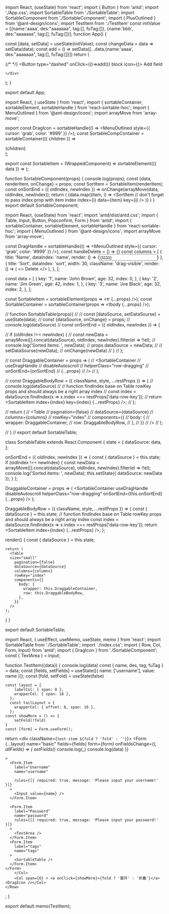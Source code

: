import React, {useState} from 'react';
import { Button } from 'antd';
import './App.css';
import SortableTable from './SortableTable';
import SortableComponent from './SortableComponent';
import { PlusOutlined } from '@ant-design/icons';
import TestItem from './TestItem'
const initValue = [{name:'aaaa', des:"aaaaaaa", tag:[], fuTag:[]}, {name:'bbb', des:"aaaaaaa", tag:[], fuTag:[]}];
function App() {

  const [data, setData] = useState(initValue);
  const changeData = data => setData(data);
  const add = () => setData([...data,{name:'aaaa', des:"aaaaaaa", tag:[], fuTag:[]}])
  return (
    <div className="App">
      {/* <SortableTable dataSource={data} onChange={changeData} /> */}
      <SortableComponent data={data} onChange={changeData} renderItem={TestItem}/>
      <Button type="dashed" onClick={()=>add()} block icon={<PlusOutlined />}>
                Add field
              </Button>

    </div>
  );
}

export default App;




import React, { useState } from 'react';
import { sortableContainer, sortableElement, sortableHandle } from 'react-sortable-hoc';
import { MenuOutlined } from '@ant-design/icons';
import arrayMove from 'array-move';

export const DragIcon = sortableHandle(() => <MenuOutlined style={{ cursor: 'grab', color: '#999' }} />);
const SortableCompContainer = sortableContainer(({ children }) => <div>{children}</div>);

export const SortableItem = (WrappedComponent) => sortableElement(({ data }) => <WrappedComponent data={data} />);

function SortableComponent(props) {
    console.log(props);
    const {data, renderItem, onChange} = props;
    const SortItem = SortableItem(renderItem);
    const onSortEnd = ({ oldIndex, newIndex }) => onChange(arrayMove(data, oldIndex, newIndex));
    return (
        <SortableCompContainer onSortEnd={onSortEnd} disableAutoscroll useDragHandle>
            {data.map((item, i) =>
                <SortItem
                // don't forget to pass index prop with item index
                index={i}
                data={item}
                key={i}
                />
            )}
            </SortableCompContainer>
    )
}
export default SortableComponent;
                       
                       
                       
import React, {useState} from 'react';
import 'antd/dist/antd.css';
import { Table, Input, Button, Popconfirm, Form } from 'antd';
import { sortableContainer, sortableElement, sortableHandle } from 'react-sortable-hoc';
import { MenuOutlined } from '@ant-design/icons';
import arrayMove from 'array-move';

const DragHandle = sortableHandle(() => <MenuOutlined style={{ cursor: 'grab', color: '#999' }} />);
const handleDelete = () => {}
const columns = [
  {
    title: 'Name',
    dataIndex: 'name',
    render: () => (<Input value={1111} />)
  },
  {
    title: 'Sort',
    dataIndex: 'sort',
    width: 30,
    className: 'drag-visible',
    render: () => (
        <>
            <Popconfirm title="Sure to delete?" onConfirm={handleDelete}>
              <a>Delete</a>
            </Popconfirm>
            <DragHandle />
        </>
    ),
  },
];

const data = [
  {
    key: '1',
    name: 'John Brown',
    age: 32,
    index: 0,
  },
  {
    key: '2',
    name: 'Jim Green',
    age: 42,
    index: 1,
  },
  {
    key: '3',
    name: 'Joe Black',
    age: 32,
    index: 2,
  },
];

const SortableItem = sortableElement(props => <tr {...props} />);
const SortableContainer = sortableContainer(props => <tbody {...props} />);

// function SortableTable(props){
//     // const [dataSource, setDataSourse] = useState(data);
//  const {dataSource, onChange} = props;
// console.log(dataSource)
//   const onSortEnd = ({ oldIndex, newIndex }) => {
 
//     if (oldIndex !== newIndex) {
//       const newData = arrayMove([].concat(dataSource), oldIndex, newIndex).filter(el => !!el);
//       console.log('Sorted items: ', newData);
//       props.dataSource = newData;
//     //   setDataSourse(newData);
//         onChange(newData)
//     }
//   };

//   const DraggableContainer = props => (
//     <SortableContainer
//       useDragHandle
//       disableAutoscroll
//       helperClass="row-dragging"
//       onSortEnd={onSortEnd}
//       {...props}
//     />
//   );

//   const DraggableBodyRow = ({ className, style, ...restProps }) => {
//     console.log(dataSource)
//     // function findIndex base on Table rowKey props and should always be a right array index
//     const index = dataSource.findIndex(x => x.index === restProps['data-row-key']);
//     return <SortableItem index={index} key={index} {...restProps} />;
//   };



// return (
//     <Table
//     pagination={false}
//     dataSource={dataSource}
//     columns={columns}
//     rowKey="index"
//     components={{
//         body: {
//         wrapper: DraggableContainer,
//         row: DraggableBodyRow,
//         },
//     }}
//     />
// );
  
// }
// export default SortableTable;

class SortableTable extends React.Component {
  state = {
    dataSource: data,
  };

  onSortEnd = ({ oldIndex, newIndex }) => {
    const { dataSource } = this.state;
    if (oldIndex !== newIndex) {
      const newData = arrayMove([].concat(dataSource), oldIndex, newIndex).filter(el => !!el);
      console.log('Sorted items: ', newData);
      this.setState({ dataSource: newData });
    }
  };

  DraggableContainer = props => (
    <SortableContainer
      useDragHandle
      disableAutoscroll
      helperClass="row-dragging"
      onSortEnd={this.onSortEnd}
      {...props}
    />
  );

  DraggableBodyRow = ({ className, style, ...restProps }) => {
    const { dataSource } = this.state;
    // function findIndex base on Table rowKey props and should always be a right array index
    const index = dataSource.findIndex(x => x.index === restProps['data-row-key']);
    return <SortableItem index={index} {...restProps} />;
  };

  render() {
    const { dataSource } = this.state;

    return (
      <Table
      size="small"
        pagination={false}
        dataSource={dataSource}
        columns={columns}
        rowKey="index"
        components={{
          body: {
            wrapper: this.DraggableContainer,
            row: this.DraggableBodyRow,
          },
        }}
      />
    );
  }
}

export default SortableTable;




import React, { useEffect, useMemo, useState, memo } from 'react';
import SortableTable from './SortableTable';
import './index.css';
import { Row, Col, Form, Input} from 'antd';
import { DragIcon } from './SortableComponent';
const { TextArea } = Input;

function TestItem({data}) {
    console.log(data)
    const { name, des, tag, fuTag } = data;
    const [fields, setFields] = useState([{ name: ['username'], value: name }]);
    const [fold, setFold] = useState(false)
    
    const layout = {
        labelCol: { span: 8 },
        wrapperCol: { span: 16 },
      };
      const tailLayout = {
        wrapperCol: { offset: 8, span: 16 },
      };
    const showMore = () => {
        setFold(!fold)
    }
    const [form] = Form.useForm();
  return <div className={`test-item ${fold ? 'fold' : ''}`}>
      <Row>
        <Col span={18}>
        <Form
      {...layout}
      name="basic"
      fields={fields}
      form={form}
      onFieldsChange={(_, allFields) => {
        setFields(_)
        console.log(_)
        console.log(data)
      }}
  
    >
      <Form.Item
        label="Username"
        name="username"

        rules={[{ required: true, message: 'Please input your username!' }]}
      >
        <Input value={name} />
      </Form.Item>

      <Form.Item
        label="Password"
        name="password"
        rules={[{ required: true, message: 'Please input your password!' }]}
      >
        <TextArea />
      </Form.Item>
      <Form.Item
        label="tags"
        name="tags"
      >
        <SortableTable />
      </Form.Item>
    </Form>
        </Col>
        <Col span={6} > <a onClick={showMore}>{fold ? '展开' : '折叠'}</a><DragIcon /></Col>
    </Row>
    
  </div>;
}

export default memo(TestItem);
